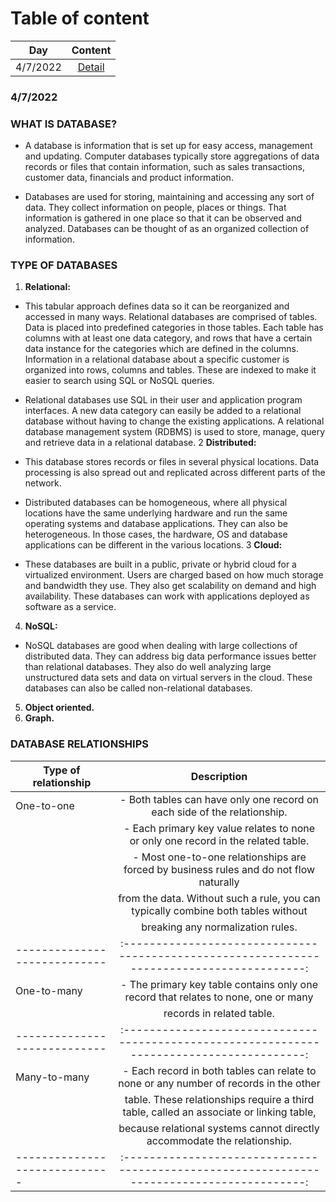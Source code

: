 # Table of content
  |          Day          | Content                        |
  | --------------------- |:------------------------------:|
  | 4/7/2022              | [Detail](#407)                 |


### 4/7/2022 <a name="407"></a>
### WHAT IS DATABASE?
- A database is information that is set up for easy access, management and updating. Computer databases typically store aggregations of data records or files that contain information, such as sales transactions, customer data, financials and product information.

- Databases are used for storing, maintaining and accessing any sort of data. They collect information on people, places or things. That information is gathered in one place so that it can be observed and analyzed. Databases can be thought of as an organized collection of information.

### TYPE OF DATABASES
1. **Relational:**
  - This tabular approach defines data so it can be reorganized and accessed in many ways. Relational databases are comprised of tables. Data is placed into predefined categories in those tables. Each table has columns with at least one data category, and rows that have a certain data instance for the categories which are defined in the columns. Information in a relational database about a specific customer is organized into rows, columns and tables. These are indexed to make it easier to search using SQL or NoSQL queries.
  - Relational databases use SQL in their user and application program interfaces. A new data category can easily be added to a relational database without having to change the existing applications. A relational database management system (RDBMS) is used to store, manage, query and retrieve data in a relational database.
2 **Distributed:**
  - This database stores records or files in several physical locations. Data processing is also spread out and replicated across different parts of the network.

  - Distributed databases can be homogeneous, where all physical locations have the same underlying hardware and run the same operating systems and database applications. They can also be heterogeneous. In those cases, the hardware, OS and database applications can be different in the various locations.
3 **Cloud:**
  - These databases are built in a public, private or hybrid cloud for a virtualized environment. Users are charged based on how much storage and bandwidth they use. They also get scalability on demand and high availability. These databases can work with applications deployed as software as a service.
4. **NoSQL:**
  - NoSQL databases are good when dealing with large collections of distributed data. They can address big data performance issues better than relational databases. They also do well analyzing large unstructured data sets and data on virtual servers in the cloud. These databases can also be called non-relational databases.
5. **Object oriented.**
6. **Graph.**

### DATABASE RELATIONSHIPS
  |     Type of relationship     | Description                                                                              |
  | ---------------------------- |:----------------------------------------------------------------------------------------:|
  | One-to-one                   | - Both tables can have only one record on each side of the relationship.                 |
  |                              | - Each primary key value relates to none or only one record in the related table.        |
  |                              | - Most one-to-one relationships are forced by business rules and do not flow naturally   |
  |                              | from the data. Without such a rule, you can typically combine both tables without        |
  |                              | breaking any normalization rules.                                                        |
  | ---------------------------- |:----------------------------------------------------------------------------------------:|
  | One-to-many                  | - The primary key table contains only one record that relates to none, one or many       |
  |                              | records in related table.                                                                |
  | ---------------------------- |:----------------------------------------------------------------------------------------:|
  |Many-to-many                  | - Each record in both tables can relate to none or any number of records in the other    |
  |                              | table. These relationships require a third table, called an associate or linking table,  |
  |                              | because relational systems cannot directly accommodate the relationship.                 |
  |----------------------------- |:----------------------------------------------------------------------------------------:|